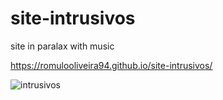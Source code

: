 # site-intrusivos
 site in paralax with music
 
 https://romulooliveira94.github.io/site-intrusivos/
 
![intrusivos](https://user-images.githubusercontent.com/99622544/156275762-cafe2b0a-8b8d-407c-b37d-59d76b248433.gif)
